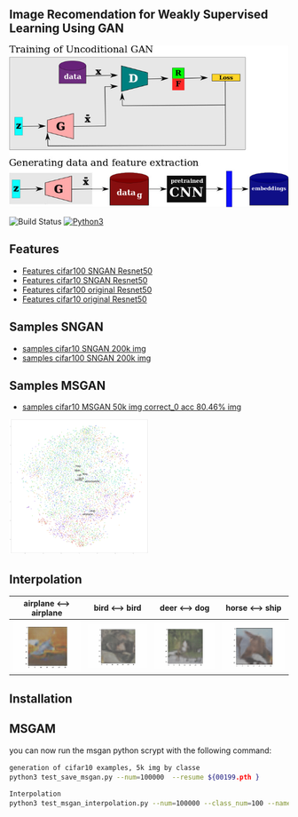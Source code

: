 ## Image Recomendation for Weakly Supervised Learning Using GAN

![N|Solid](https://github.com/henriqueburis/image-recomendation-for-weakly-supervised-learning-using-GAN/blob/main/a1443bca-3401-44d5-9350-ef50c393f129.jpg?raw=true)

![Build Status](https://travis-ci.org/joemccann/dillinger.svg?branch=master)
[![Python3](https://img.shields.io/badge/python-3.6-green)](https://www.python.org/download/releases/3.0/)


## Features

  - [Features cifar100 SNGAN Resnet50](https://drive.google.com/file/d/1gFfK7lzOqzJgRlAV4U8tstpGvYMtv8TX/view?usp=sharing)
  - [Features cifar10 SNGAN Resnet50](https://drive.google.com/file/d/1t_URo0NqnOJqQeR4kl-gpABUnhr_7Mw5/view?usp=sharing)
  - [Features cifar100 original Resnet50](https://drive.google.com/file/d/1-09ebn0a-v-jTy4uS1MRBcl8BxyBKKwc/view?usp=sharing)
  - [Features cifar10 original Resnet50](https://drive.google.com/file/d/1WZDPLqeRjC6IOAJSDV0JgriurMscBvWZ/view?usp=sharing)


## Samples SNGAN

  - [samples cifar10 SNGAN 200k img](https://drive.google.com/file/d/1-8VoomUgJgKWv6PjcUESSx-IkNMuEHdD/view?usp=sharing)
  - [samples cifar100 SNGAN 200k img](https://drive.google.com/file/d/17jgEoXO7p1uCpE4ET_c_1EANKirGw_XJ/view?usp=sharing)

## Samples MSGAN

  - [samples cifar10 MSGAN 50k img correct_0 acc 80.46%  img](https://drive.google.com/file/d/1Iz9S5cAUyKvg-4OCPAGdPE9jflUq0EYs/view?usp=sharing)
  
  ![N|Solid](https://github.com/henriqueburis/image-recomendation-for-weakly-supervised-learning-using-GAN/blob/main/figure/kmeans_cifar10_0.png?raw=true?raw=true)

## Interpolation

airplane <--> airplane    |  bird <--> bird  | deer <--> dog | horse <--> ship
:-------------------------:|:-------------------------:|:-------------------------:|:-------------------------:
![](https://github.com/henriqueburis/image-recomendation-for-weakly-supervised-learning-using-GAN/blob/main/airplane.gif) |  ![](https://github.com/henriqueburis/image-recomendation-for-weakly-supervised-learning-using-GAN/blob/main/bird.gif) |  ![](https://github.com/henriqueburis/image-recomendation-for-weakly-supervised-learning-using-GAN/blob/main/deer-dog.gif) |  ![](https://github.com/henriqueburis/image-recomendation-for-weakly-supervised-learning-using-GAN/blob/main/horse_ship.gif)

## Installation

## MSGAM
you can now run the msgan python scrypt with the following command:

```sh
generation of cifar10 examples, 5k img by classe
python3 test_save_msgan.py --num=100000  --resume ${00199.pth }
```

```sh
Interpolation
python3 test_msgan_interpolation.py --num=100000 --class_num=100 --name="CIFAR100"  --resume ${cifar100_msgan_00199.pth} --cnnresume ${ckpt_cifar100.pth}
```
